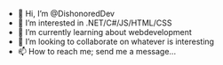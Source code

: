 - 👋 Hi, I’m @DishonoredDev
- 👀 I’m interested in .NET/C#/JS/HTML/CSS
- 🌱 I’m currently learning about webdevelopment
- 💞️ I’m looking to collaborate on whatever is interesting
- 📫 How to reach me; send me a message...

<!---
DishonoredDev/DishonoredDev is a ✨ special ✨ repository because its `README.md` (this file) appears on your GitHub profile.
You can click the Preview link to take a look at your changes.
--->

